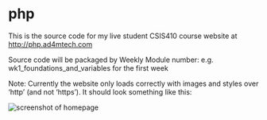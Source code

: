 # php
This is the source code for my live student CSIS410 course website at http://php.ad4mtech.com

Source code will be packaged by Weekly Module number: e.g. wk1_foundations_and_variables for the first week

Note: Currently the website only loads correctly with images and styles over ‘http’ (and not ‘https’). It should look something like this:

<img src="https://i.postimg.cc/qMLXHvV7/php-homepage.png" alt="screenshot of homepage">
